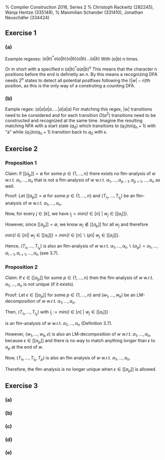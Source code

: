% Compiler Construction 2016, Series 2
% Christoph Rackwitz (282245), Wanja Hentze (335148),
% Maximilian Schander (331410), Jonathan Neuschäfer (334424)


## Exercise 1

### (a)
Example regexes:
$(a|b)^*a(a|b)(a|b)(a|b)...(a|b)$ With $(a|b)$ n times.

Or in short with a specified n
$(a|b)^*a(a|b)^n$
This means that the character n positions before the end is definetly an n. By this means a recognizing DFA needs $2^n$ states to detect all potential postfixes following the ($|w|-n$)th position, as this is the only way of a construting a counting DFA.

### (b)

Eample regex:
$(a|a|a|a.....|a|a|a)$
For matching this regex, |w| transitions need to be considered and for each transition $O(a^2)$ transitions need to be constructed and recognized at the same time.
Imagine the resulting matching NFA with a start state $(q_0)$ which transitions to $(q_1) to (q_n+1)$ with "a" while $(q_1) to (q_n+1)$ transition back to $q_0$ with $\epsilon$. 

 
## Exercise 2

### Proposition 1

Claim: If $[[a_p]] = \emptyset$ for some $p \in \{ 1, ..., n\}$ there exists no flm-analysis of $w$ w.r.t. $\alpha_1,...,\alpha_n$ that is not a flm-analysis of $w$ w.r.t. $\alpha_1,...,\alpha_{p-1},\alpha_{p+1},...,\alpha_n$ as well.

Proof: Let $[[a_p]] = \emptyset$ for some $p \in \{ 1, ..., n\}$ and $(T_{i_1},...,T_{i_k})$ be an flm-analysis of $w$ w.r.t. $\alpha_1,...,\alpha_n$.

Now, for every $j \in [k]$, we have $i_j = min\{I\in [n] ~|~ w_j \in [[a_I]]\}$.

However, since $[[a_p]] = \emptyset$, we know $w_j \notin [[a_p]]$ for all $w_j$ and therefore

$min\{I\in [n] |~ w_j \in [[a_I]]\} = min\{I\in [n] \backslash \{p\} |~ w_j \in [[a_I]]\}$.

Hence, $(T_{i_1},...,T_{i_k})$ is also an flm-analysis of $w$ w.r.t. $\alpha_1,...,\alpha_n \backslash \{\alpha_p\} = \alpha_1,...,\alpha_{i-1},\alpha_{i+1},...,\alpha_n$ (see 3.7).

### Proposition 2

Claim: If $\epsilon \in [[\alpha_p]]$ for some $p \in \{1,...,n\}$ then the flm-analysis of $w$ w.r.t. $\alpha_1, . . . , \alpha_n$ is not unique (if it
exists).

Proof: Let $\epsilon \in [[\alpha_p]]$ for some $p \in \{1,...,n\}$ and $(w_1,...,w_k)$ be an LM-decomposition of $w$ w.r.t. $\alpha_1,...,\alpha_n$. 

Then, $(T_{i_1},...,T_{i_k})$ with $i_j := min\{I\in [n] ~|~ w_j \in [[a_I]]\}$

is an flm-analysis of $w$ w.r.t. $\alpha_1,...,\alpha_n$ (Definition 3.7).

However, $(w_1,...,w_k, \epsilon)$ is also an LM-decomposition of $w$ w.r.t. $\alpha_1,...,\alpha_n$, because $\epsilon \in [[\alpha_p]]$ and there is no way to match anything longer than $\epsilon$ to $\alpha_p$ at the end of $w$.

Now, $(T_{i_1},...,T_{i_k}, T_p)$ is also an flm analysis of $w$ w.r.t. $\alpha_1,...,\alpha_n$.

Therefore, the flm-analysis is no longer unique when $\epsilon \in [[\alpha_p]]$ is allowed.

## Exercise 3

### (a)

### (b)

### (c)

### (d)

### (e)
